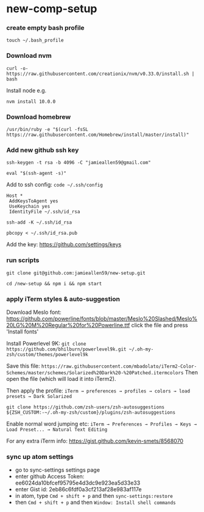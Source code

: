 new-comp-setup
==============

### create empty bash profile
`touch ~/.bash_profile`

### Download nvm
`curl -o- https://raw.githubusercontent.com/creationix/nvm/v0.33.0/install.sh | bash`

Install node e.g.

`nvm install 10.0.0`

### Download homebrew
`/usr/bin/ruby -e "$(curl -fsSL https://raw.githubusercontent.com/Homebrew/install/master/install)"`

### Add new github ssh key
`ssh-keygen -t rsa -b 4096 -C "jamieallen59@gmail.com"`

`eval "$(ssh-agent -s)"`

Add to ssh config:
`code ~/.ssh/config`

```
Host *
 AddKeysToAgent yes
 UseKeychain yes
 IdentityFile ~/.ssh/id_rsa
 ```
`ssh-add -K ~/.ssh/id_rsa`

`pbcopy < ~/.ssh/id_rsa.pub`

Add the key: https://github.com/settings/keys

### run scripts
`git clone git@github.com:jamieallen59/new-setup.git`

`cd /new-setup && npm i && npm start`

### apply iTerm styles & auto-suggestion
Download Meslo font: https://github.com/powerline/fonts/blob/master/Meslo%20Slashed/Meslo%20LG%20M%20Regular%20for%20Powerline.ttf
click the file and press 'Install fonts'

Install Powerlevel 9K: 
`git clone https://github.com/bhilburn/powerlevel9k.git ~/.oh-my-zsh/custom/themes/powerlevel9k`

Save this file: 
`https://raw.githubusercontent.com/mbadolato/iTerm2-Color-Schemes/master/schemes/Solarized%20Dark%20-%20Patched.itermcolors`
Then open the file (which will load it into iTerm2).

Then apply the profile: 
`iTerm → preferences → profiles → colors → load presets → Dark Solarized`

`git clone https://github.com/zsh-users/zsh-autosuggestions ${ZSH_CUSTOM:-~/.oh-my-zsh/custom}/plugins/zsh-autosuggestions
`

Enable normal word jumping etc:
`iTerm → Preferences → Profiles → Keys → Load Preset... → Natural Text Editing`

For any extra iTerm info: https://gist.github.com/kevin-smets/8568070

### sync up atom settings
- go to sync-settings settings page
- enter github Access Token: ee6024da10bfcef95795e4d3dc9e923ea5d33e33
- enter Gist id: 2eb86c6fdf0a3cf213af28e983af117e
- in atom, type `Cmd + shift + p` and then `sync-settings:restore`
- then `Cmd + shift + p` and then `Window: Install shell commands`
